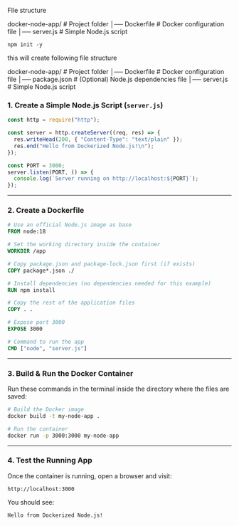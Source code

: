 FIle structure

docker-node-app/   # Project folder
│── Dockerfile     # Docker configuration file  │── server.js      # Simple Node.js script

```
npm init -y
```
this will create following file structure

docker-node-app/   # Project folder
│── Dockerfile     # Docker configuration file
│── package.json   # (Optional) Node.js dependencies file
│── server.js      # Simple Node.js script

### **1. Create a Simple Node.js Script (`server.js`)**
```javascript
const http = require("http");

const server = http.createServer((req, res) => {
  res.writeHead(200, { "Content-Type": "text/plain" });
  res.end("Hello from Dockerized Node.js!\n");
});

const PORT = 3000;
server.listen(PORT, () => {
  console.log(`Server running on http://localhost:${PORT}`);
});
```

---

### **2. Create a Dockerfile**
```dockerfile
# Use an official Node.js image as base
FROM node:18

# Set the working directory inside the container
WORKDIR /app

# Copy package.json and package-lock.json first (if exists)
COPY package*.json ./

# Install dependencies (no dependencies needed for this example)
RUN npm install

# Copy the rest of the application files
COPY . .

# Expose port 3000
EXPOSE 3000

# Command to run the app
CMD ["node", "server.js"]
```

---

### **3. Build & Run the Docker Container**
Run these commands in the terminal inside the directory where the files are saved:

```sh
# Build the Docker image
docker build -t my-node-app .

# Run the container
docker run -p 3000:3000 my-node-app
```

---

### **4. Test the Running App**
Once the container is running, open a browser and visit:

```
http://localhost:3000
```

You should see:

```
Hello from Dockerized Node.js!
```

